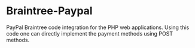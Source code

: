 # Braintree-Paypal
PayPal Braintree code integration for the PHP web applications.
Using this code one can directly implement the payment methods using POST methods.
